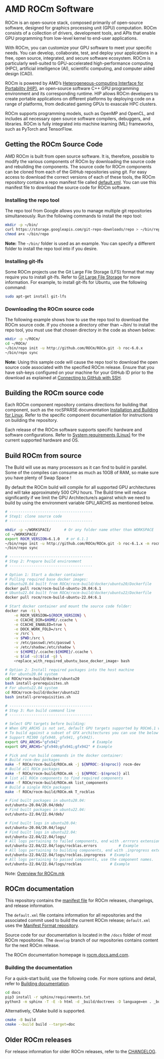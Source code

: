 # AMD ROCm Software

ROCm is an open-source stack, composed primarily of open-source software, designed for graphics
processing unit (GPU) computation. ROCm consists of a collection of drivers, development tools, and
APIs that enable GPU programming from low-level kernel to end-user applications.

With ROCm, you can customize your GPU software to meet your specific needs. You can develop,
collaborate, test, and deploy your applications in a free, open source, integrated, and secure software
ecosystem. ROCm is particularly well-suited to GPU-accelerated high-performance computing (HPC),
artificial intelligence (AI), scientific computing, and computer aided design (CAD).

ROCm is powered by AMD’s
[Heterogeneous-computing Interface for Portability (HIP)](https://github.com/ROCm/HIP),
an open-source software C++ GPU programming environment and its corresponding runtime. HIP
allows ROCm developers to create portable applications on different platforms by deploying code on a
range of platforms, from dedicated gaming GPUs to exascale HPC clusters.

ROCm supports programming models, such as OpenMP and OpenCL, and includes all necessary open
source software compilers, debuggers, and libraries. ROCm is fully integrated into machine learning
(ML) frameworks, such as PyTorch and TensorFlow.

## Getting the ROCm Source Code

AMD ROCm is built from open source software. It is, therefore, possible to modify the various components of ROCm by downloading the source code and rebuilding the components. The source code for ROCm components can be cloned from each of the GitHub repositories using git.  For easy access to download the correct versions of each of these tools, the ROCm repository contains a repo manifest file called [default.xml](./default.xml). You can use this manifest file to download the source code for ROCm software.

### Installing the repo tool

The repo tool from Google allows you to manage multiple git repositories simultaneously. Run the following commands to install the repo tool:

```bash
mkdir -p ~/bin/
curl https://storage.googleapis.com/git-repo-downloads/repo > ~/bin/repo
chmod a+x ~/bin/repo
```

**Note:** The ```~/bin/``` folder is used as an example. You can specify a different folder to install the repo tool into if you desire.

### Installing git-lfs

Some ROCm projects use the Git Large File Storage (LFS) format that may require you to install git-lfs. Refer to [Git Large File Storage](https://github.com/git-lfs/git-lfs/blob/main/INSTALLING.md) for more information. For example, to install git-lfs for Ubuntu, use the following command:

```bash
sudo apt-get install git-lfs
```

### Downloading the ROCm source code

The following example shows how to use the repo tool to download the ROCm source code. If you choose a directory other than ~/bin/ to install the repo tool, you must use that chosen directory in the code as shown below:

```bash
mkdir -p ~/ROCm/
cd ~/ROCm/
~/bin/repo init -u http://github.com/ROCm/ROCm.git -b roc-6.0.x
~/bin/repo sync
```

**Note:** Using this sample code will cause the repo tool to download the open source code associated with the specified ROCm release. Ensure that you have ssh-keys configured on your machine for your GitHub ID prior to the download as explained at [Connecting to GitHub with SSH](https://docs.github.com/en/authentication/connecting-to-github-with-ssh).

## Building the ROCm source code

Each ROCm component repository contains directions for building that component, such as the rocSPARSE documentation [Installation and Building for Linux](https://rocm.docs.amd.com/projects/rocSPARSE/en/latest/install/Linux_Install_Guide.html). Refer to the specific component documentation for instructions on building the repository.

Each release of the ROCm software supports specific hardware and software configurations. Refer to [System requirements (Linux)](https://rocm.docs.amd.com/projects/install-on-linux/en/latest/reference/system-requirements.html) for the current supported hardware and OS.


## Build ROCm from source

The Build will use as many processors as it can find to build in parallel. Some of the compiles can consume as much as 10GB of RAM, so make sure you have plenty of Swap Space !

By default the ROCm build will compile for all supported GPU architectures and will take approximately 500 CPU hours.
The Build time will reduce significantly if we limit the GPU Architecture/s against which we need to build by using the environment variable GPU_ARCHS as mentioned below.

```bash
# --------------------------------------
# Step1: clone source code
# --------------------------------------

mkdir -p ~/WORKSPACE/      # Or any folder name other than WORKSPACE
cd ~/WORKSPACE/
export ROCM_VERSION=6.1.0   # or 6.1.1
~/bin/repo init -u http://github.com/ROCm/ROCm.git -b roc-6.1.x -m rocm-build/rocm-${ROCM_VERSION}.xml
~/bin/repo sync

# --------------------------------------
# Step 2: Prepare build environment
# --------------------------------------

# Option 1: Start a docker container
# Pulling required base docker images:
# Ubuntu20.04 built from ROCm/rocm-build/docker/ubuntu20/Dockerfile
docker pull rocm/rocm-build-ubuntu-20.04:6.1
# Ubuntu22.04 built from ROCm/rocm-build/docker/ubuntu22/Dockerfile
docker pull rocm/rocm-build-ubuntu-22.04:6.1

# Start docker container and mount the source code folder:
docker run -ti \
    -e ROCM_VERSION=${ROCM_VERSION} \
    -e CCACHE_DIR=$HOME/.ccache \
    -e CCACHE_ENABLED=true \
    -e DOCK_WORK_FOLD=/src \
    -w /src \
    -v $PWD:/src \
    -v /etc/passwd:/etc/passwd \
    -v /etc/shadow:/etc/shadow \
    -v ${HOME}/.ccache:${HOME}/.ccache \
    -u $(id -u):$(id -g) \
    <replace_with_required_ubuntu_base_docker_image> bash

# Option 2: Install required packages into the host machine
# For ubuntu20.04 system
cd ROCm/rocm-build/docker/ubuntu20
bash install-prerequisites.sh
# For ubuntu22.04 system
cd ROCm/rocm-build/docker/ubuntu22
bash install-prerequisities.sh

# --------------------------------------
# Step 3: Run build command line
# --------------------------------------

# Select GPU targets before building:
# When GPU_ARCHS is not set, default GPU targets supported by ROCm6.1 will be used.
# To build against a subset of GFX architectures you can use the below env variable.
# Support MI300 (gfx940, gfx941, gfx942).
export GPU_ARCHS="gfx942"               # Example
export GPU_ARCHS="gfx940;gfx941;gfx942" # Example

# Pick and run build commands in the docker container:
# Build rocm-dev packages
make -f ROCm/rocm-build/ROCm.mk -j ${NPROC:-$(nproc)} rocm-dev
# Build all ROCm packages
make -f ROCm/rocm-build/ROCm.mk -j ${NPROC:-$(nproc)} all
# list all ROCm components to find required components
make -f ROCm/rocm-build/ROCm.mk list_components
# Build a single ROCm packages
make -f ROCm/rocm-build/ROCm.mk T_rocblas

# Find built packages in ubuntu20.04:
out/ubuntu-20.04/20.04/deb/
# Find built packages in ubuntu22.04:
out/ubuntu-22.04/22.04/deb/

# Find built logs in ubuntu20.04:
out/ubuntu-20.04/20.04/logs/
# Find built logs in ubuntu22.04:
out/ubuntu-22.04/22.04/logs/
# All logs pertaining to failed components, end with .errrors extension.
out/ubuntu-22.04/22.04/logs/rocblas.errors          # Example
# All logs pertaining to building components, end with .inprogress extension.
out/ubuntu-22.04/22.04/logs/rocblas.inprogress  # Example
# All logs pertaining to passed components, use the component names.
out/ubuntu-22.04/22.04/logs/rocblas             # Example
```
Note: [Overview for ROCm.mk](rocm-build/README.md)

## ROCm documentation

This repository contains the [manifest file](https://gerrit.googlesource.com/git-repo/+/HEAD/docs/manifest-format.md)
for ROCm releases, changelogs, and release information.

The `default.xml` file contains information for all repositories and the associated commit used to build
the current ROCm release; `default.xml` uses the [Manifest Format repository](https://gerrit.googlesource.com/git-repo/).

Source code for our documentation is located in the `/docs` folder of most ROCm repositories. The
`develop` branch of our repositories contains content for the next ROCm release.

The ROCm documentation homepage is [rocm.docs.amd.com](https://rocm.docs.amd.com).

### Building the documentation

For a quick-start build, use the following code. For more options and detail, refer to
[Building documentation](./docs/contribute/building.md).

```bash
cd docs
pip3 install -r sphinx/requirements.txt
python3 -m sphinx -T -E -b html -d _build/doctrees -D language=en . _build/html
```

Alternatively, CMake build is supported.

```bash
cmake -B build
cmake --build build --target=doc
```

## Older ROCm releases

For release information for older ROCm releases, refer to the
[CHANGELOG](./CHANGELOG.md).
